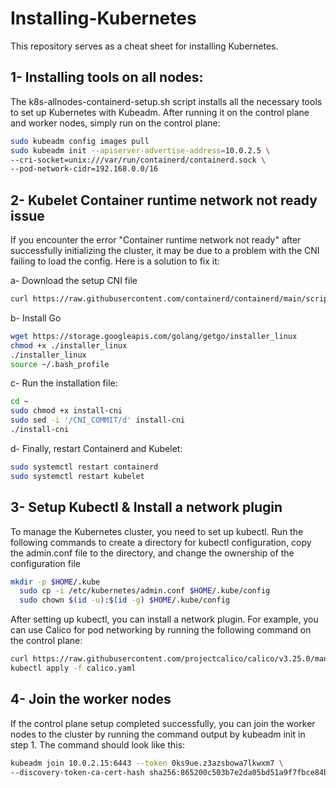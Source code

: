 # Installing-Kubernetes

This repository serves as a cheat sheet for installing Kubernetes. 

## 1- Installing tools on all nodes: 

The k8s-allnodes-containerd-setup.sh script installs all the necessary tools to set up Kubernetes with Kubeadm. 
After running it on the control plane and worker nodes, simply run on the control plane:

```bash
sudo kubeadm config images pull
sudo kubeadm init --apiserver-advertise-address=10.0.2.5 \
--cri-socket=unix:///var/run/containerd/containerd.sock \
--pod-network-cidr=192.168.0.0/16
``` 
## 2- Kubelet Container runtime network not ready issue

If you encounter the error "Container runtime network not ready" after successfully initializing the cluster, 
it may be due to a problem with the CNI failing to load the config. Here is a solution to fix it:

a- Download the setup CNI file

```bash
curl https://raw.githubusercontent.com/containerd/containerd/main/script/setup/install-cni | sudo tee $HOME/install-cni
```
b- Install Go 
```bash
wget https://storage.googleapis.com/golang/getgo/installer_linux
chmod +x ./installer_linux
./installer_linux
source ~/.bash_profile
```
c- Run the installation file:
```bash
cd ~
sudo chmod +x install-cni
sudo sed -i '/CNI_COMMIT/d' install-cni
./install-cni
```

d- Finally, restart Containerd and Kubelet:
```bash
sudo systemctl restart containerd
sudo systemctl restart kubelet
```
## 3- Setup Kubectl & Install a network plugin 

To manage the Kubernetes cluster, you need to set up kubectl. Run the following commands to create a directory for kubectl configuration, copy the admin.conf file to the directory, and change the ownership of the configuration file
```bash
mkdir -p $HOME/.kube
  sudo cp -i /etc/kubernetes/admin.conf $HOME/.kube/config
  sudo chown $(id -u):$(id -g) $HOME/.kube/config
```
After setting up kubectl, you can install a network plugin. For example, you can use Calico for pod networking by running the following command on the control plane:
```bash
curl https://raw.githubusercontent.com/projectcalico/calico/v3.25.0/manifests/calico.yaml -O
kubectl apply -f calico.yaml
```

## 4- Join the worker nodes 

If the control plane setup completed successfully, you can join the worker nodes to the cluster by running the command output by kubeadm init in step 1. The command should look like this:
```bash
kubeadm join 10.0.2.15:6443 --token 0ks9ue.z3azsbowa7lkwxm7 \
--discovery-token-ca-cert-hash sha256:865200c503b7e2da05bd51a9f7fbce84b3f467a08b9aa614f36ce7fc40250a24
```
